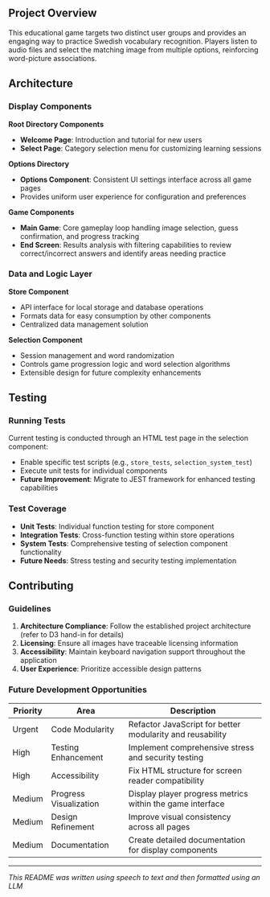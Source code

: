 ## Project Overview

This educational game targets two distinct user groups and provides an engaging way to practice Swedish vocabulary recognition. Players listen to audio files and select the matching image from multiple options, reinforcing word-picture associations.

## Architecture

### Display Components

**Root Directory Components**

- **Welcome Page**: Introduction and tutorial for new users
- **Select Page**: Category selection menu for customizing learning sessions

**Options Directory**

- **Options Component**: Consistent UI settings interface across all game pages
- Provides uniform user experience for configuration and preferences

**Game Components**

- **Main Game**: Core gameplay loop handling image selection, guess confirmation, and progress tracking
- **End Screen**: Results analysis with filtering capabilities to review correct/incorrect answers and identify areas needing practice

### Data and Logic Layer

**Store Component**

- API interface for local storage and database operations
- Formats data for easy consumption by other components
- Centralized data management solution

**Selection Component**

- Session management and word randomization
- Controls game progression logic and word selection algorithms
- Extensible design for future complexity enhancements

## Testing

### Running Tests

Current testing is conducted through an HTML test page in the selection component:

- Enable specific test scripts (e.g., `store_tests`, `selection_system_test`)
- Execute unit tests for individual components
- **Future Improvement**: Migrate to JEST framework for enhanced testing capabilities

### Test Coverage

- **Unit Tests**: Individual function testing for store component
- **Integration Tests**: Cross-function testing within store operations
- **System Tests**: Comprehensive testing of selection component functionality
- **Future Needs**: Stress testing and security testing implementation

## Contributing

### Guidelines

1. **Architecture Compliance**: Follow the established project architecture (refer to D3 hand-in for details)
2. **Licensing**: Ensure all images have traceable licensing information
3. **Accessibility**: Maintain keyboard navigation support throughout the application
4. **User Experience**: Prioritize accessible design patterns

### Future Development Opportunities

| Priority | Area                   | Description                                               |
| -------- | ---------------------- | --------------------------------------------------------- |
| Urgent   | Code Modularity        | Refactor JavaScript for better modularity and reusability |
| High     | Testing Enhancement    | Implement comprehensive stress and security testing       |
| High     | Accessibility          | Fix HTML structure for screen reader compatibility        |
| Medium   | Progress Visualization | Display player progress metrics within the game interface |
| Medium   | Design Refinement      | Improve visual consistency across all pages               |
| Medium   | Documentation          | Create detailed documentation for display components      |

---

_This README was written using speech to text and then formatted using an LLM_
